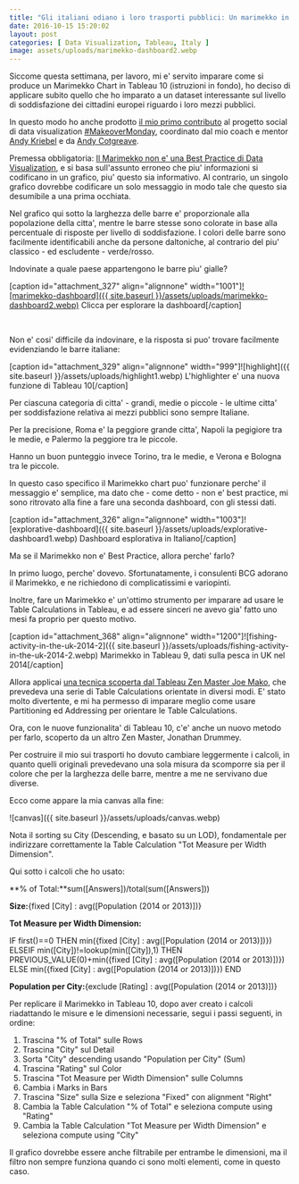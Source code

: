 ```yaml
---
title: "Gli italiani odiano i loro trasporti pubblici: Un marimekko in Tableau 10"
date: 2016-10-15 15:20:02
layout: post
categories: [ Data Visualization, Tableau, Italy ]
image: assets/uploads/marimekko-dashboard2.webp
---
```


Siccome questa settimana, per lavoro, mi e' servito imparare come si produce un Marimekko Chart in Tableau 10 (istruzioni in fondo), ho deciso di applicare subito quello che ho imparato a un dataset interessante sul livello di soddisfazione dei cittadini europei riguardo i loro mezzi pubblici.

In questo modo ho anche prodotto [il mio primo contributo](https://twitter.com/VizWizBI/status/786625190876807168) al progetto social di data visualization [#MakeoverMonday](http://www.makeovermonday.co.uk/), coordinato dal mio coach e mentor [Andy Kriebel](https://twitter.com/VizWizBI?lang=en-gb) e da [Andy Cotgreave](https://twitter.com/acotgreave?lang=en-gb).

Premessa obbligatoria: [Il Marimekko non e' una Best Practice di Data Visualization](https://www.perceptualedge.com/example13.php), e si basa sull'assunto erroneo che piu' informazioni si codificano in un grafico, piu' questo sia informativo. Al contrario, un singolo grafico dovrebbe codificare un solo messaggio in modo tale che questo sia desumibile a una prima occhiata.

Nel grafico qui sotto la larghezza delle barre e' proporzionale alla popolazione della citta', mentre le barre stesse sono colorate in base alla percentuale di risposte per livello di soddisfazione. I colori delle barre sono facilmente identificabili anche da persone daltoniche, al contrario del piu' classico - ed escludente - verde/rosso.

Indovinate a quale paese appartengono le barre piu' gialle?

[caption id="attachment\_327" align="alignnone" width="1001"][![marimekko-dashboard]({{ site.baseurl }}/assets/uploads/marimekko-dashboard2.webp)](https://public.tableau.com/views/MakeoverMondayGoodJobItaly_0/MMMarimekko?:embed=y&:display_count=yes) Clicca per esplorare la dashboard[/caption]

 

Non e' cosi' difficile da indovinare, e la risposta si puo' trovare facilmente evidenziando le barre italiane:

[caption id="attachment\_329" align="alignnone" width="999"]![highlight]({{ site.baseurl }}/assets/uploads/highlight1.webp) L'highlighter e' una nuova funzione di Tableau 10[/caption]

Per ciascuna categoria di citta' - grandi, medie o piccole - le ultime citta' per soddisfazione relativa ai mezzi pubblici sono sempre Italiane.

Per la precisione, Roma e' la peggiore grande citta', Napoli la pegigiore tra le medie, e Palermo la peggiore tra le piccole.

Hanno un buon punteggio invece Torino, tra le medie, e Verona e Bologna tra le piccole.

In questo caso specifico il Marimekko chart puo' funzionare perche' il messaggio e' semplice, ma dato che - come detto - non e' best practice, mi sono ritrovato alla fine a fare una seconda dashboard, con gli stessi dati.

[caption id="attachment\_326" align="alignnone" width="1003"]![explorative-dashboard]({{ site.baseurl }}/assets/uploads/explorative-dashboard1.webp) Dashboard esplorativa in Italiano[/caption]

Ma se il Marimekko non e' Best Practice, allora perche' farlo?

In primo luogo, perche' dovevo. Sfortunatamente, i consulenti BCG adorano il Marimekko, e ne richiedono di complicatissimi e variopinti.

Inoltre, fare un Marimekko e' un'ottimo strumento per imparare ad usare le Table Calculations in Tableau, e ad essere sinceri ne avevo gia' fatto uno mesi fa proprio per questo motivo.

[caption id="attachment\_368" align="alignnone" width="1200"]![fishing-activity-in-the-uk-2014-2]({{ site.baseurl }}/assets/uploads/fishing-activity-in-the-uk-2014-2.webp) Marimekko in Tableau 9, dati sulla pesca in UK nel 2014[/caption]

Allora applicai [una tecnica scoperta dal Tableau Zen Master Joe Mako](http://public.tableau.com/profile/joe.mako#!/vizhome/Marimekko/Marimekko), che prevedeva una serie di Table Calculations orientate in diversi modi. E' stato molto divertente, e mi ha permesso di imparare meglio come usare Partitioning ed Addressing per orientare le Table Calculations.

Ora, con le nuove funzionalita' di Tableau 10, c'e' anche un nuovo metodo per farlo, scoperto da un altro Zen Master, Jonathan Drummey.

Per costruire il mio sui trasporti ho dovuto cambiare leggermente i calcoli, in quanto quelli originali prevedevano una sola misura da scomporre sia per il colore che per la larghezza delle barre, mentre a me ne servivano due diverse.

Ecco come appare la mia canvas alla fine:

![canvas]({{ site.baseurl }}/assets/uploads/canvas.webp)

Nota il sorting su City (Descending, e basato su un LOD), fondamentale per indirizzare correttamente la Table Calculation "Tot Measure per Width Dimension".

Qui sotto i calcoli che ho usato:

**% of Total:**sum([Answers])/total(sum([Answers]))

**Size:**{fixed [City] : avg([Population (2014 or 2013)])}

**Tot Measure per Width Dimension:**

IF first()==0 THEN
min({fixed [City] : avg([Population (2014 or 2013)])})
ELSEIF min([City])!=lookup(min([City]),1) THEN
PREVIOUS\_VALUE(0)+min({fixed [City] : avg([Population (2014 or 2013)])})
ELSE min({fixed [City] : avg([Population (2014 or 2013)])})
END

**Population per City:**{exclude [Rating] : avg([Population (2014 or 2013)])}

Per replicare il Marimekko in Tableau 10, dopo aver creato i calcoli riadattando le misure e le dimensioni necessarie, segui i passi seguenti, in ordine:
1. Trascina "% of Total" sulle Rows
2. Trascina "City" sul Detail
3. Sorta "City" descending usando "Population per City" (Sum)
4. Trascina "Rating" sul Color
5. Trascina "Tot Measure per Width Dimension" sulle Columns
6. Cambia i Marks in Bars
7. Trascina "Size" sulla Size e seleziona "Fixed" con alignment "Right"
8. Cambia la Table Calculation "% of Total" e seleziona compute using "Rating"
9. Cambia la Table Calculation "Tot Measure per Width Dimension" e seleziona compute using "City"


Il grafico dovrebbe essere anche filtrabile per entrambe le dimensioni, ma il filtro non sempre funziona quando ci sono molti elementi, come in questo caso.

